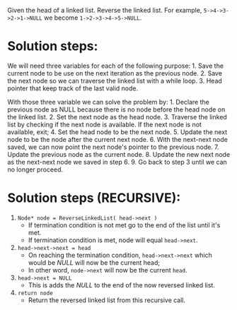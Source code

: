 Given the head of a linked list. Reverse the linked list. For example, `5->4->3->2->1->NULL` we become `1->2->3->4->5->NULL`.

# Solution steps:

We will need three variables for each of the following purpose:
    1. Save the current node to be use on the next iteration as the previous node.
    2. Save the next node so we can traverse the linked list with a while loop.
    3. Head pointer that keep track of the last valid node.

With those three variable we can solve the problem by:
    1. Declare the previous node as NULL because there is no node before the head node on the linked list.
    2. Set the next node as the head node.
    3. Traverse the linked list by checking if the next node is available. If the next node is not available, exit;
    4. Set the head node to be the next node.
    5. Update the next node to be the node after the current next node.
    6. With the next-next node saved, we can now point the next node's pointer to the previous node.
    7. Update the previous node as the current node.
    8. Update the new next node as the next-next node we saved in step 6.
    9. Go back to step 3 until we can no longer proceed.
    
    
# Solution steps (RECURSIVE):

1. `Node* node = ReverseLinkedList( head->next )`
    - If termination condition is not met go to the end of the list until it's met.
    - If termination condition is met, node will equal `head->next`.
2. `head->next->next = head`
    - On reaching the termination condition, `head->next->next` which would be *NULL* will now be the current head;
    - In other word, `node->next` will now be the current `head`.
3. `head->next = NULL`
    - This is adds the *NULL* to the end of the now reversed linked list.
4. `return node`
    - Return the reversed linked list from this recursive call.
